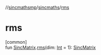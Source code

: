 //[sincmathsmp](../../index.md)/[sincmaths](index.md)/[rms](rms.md)

# rms

[common]\
fun [SincMatrix](-sinc-matrix/index.md).[rms](rms.md)(dim: [Int](https://kotlinlang.org/api/latest/jvm/stdlib/kotlin/-int/index.html) = 1): [SincMatrix](-sinc-matrix/index.md)
